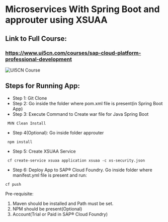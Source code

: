 # Microservices With Spring Boot and approuter using XSUAA
## Link to Full Course: 

### https://www.ui5cn.com/courses/sap-cloud-platform-professional-development

![UI5CN Course](https://thinkific-import.s3.amazonaws.com/17035/Ieao7C5YQOq5YiDdQyht_scp-professional-devimage.jpg)

## Steps for Running App: 
* Step 1: Git Clone
* Step 2: Go inside the folder where pom.xml file is present(in Spring Boot App)
* Step 3: Execute Command to Create war file for Java Spring Boot
```
 MVN Clean Install
 ```
 * Step 4(Optional): Go inside folder approuter 
```
 npm install
 ```
* Step 5: Create XSUAA Service
```
 cf create-service xsuaa application xsuaa -c xs-security.json
 ```
 * Step 6: Deploy App to SAP® Cloud Foundry. 
  Go inside folder where manifest.yml file is present and run:
```
cf push
```

Pre-requisite:
1. Maven should be installed and Path must be set.
2. NPM should be present(Optional)
3. Account(Trial or Paid in SAP® Cloud Foundry)
 
 
